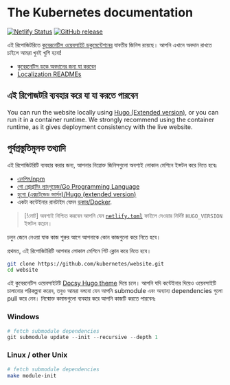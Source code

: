 # The Kubernetes documentation

[![Netlify Status](https://api.netlify.com/api/v1/badges/be93b718-a6df-402a-b4a4-855ba186c97d/deploy-status)](https://app.netlify.com/sites/kubernetes-io-main-staging/deploys) [![GitHub release](https://img.shields.io/github/release/kubernetes/website.svg)](https://github.com/kubernetes/website/releases/latest)

এই রিপোজিটরিতে [কুবেরনেটিস ওয়েবসাইট ডকুমেন্টেশনের](https://kubernetes.io/) যাবতীয় জিনিস রয়েছে। আপনি এখানে অবদান রাখতে চাইলে আমরা খুবই খুশি হবো!

- [কুবেরনেটিস ডকে অবদানের জন্য যা করবেন ](#contributing-to-the-docs)
- [Localization READMEs](#localization-readmes)

## এই রিপোজটরি ব্যবহার করে যা যা করতে পারবেন

You can run the website locally using [Hugo (Extended version)](https://gohugo.io/), or you can run it in a container runtime. We strongly recommend using the container runtime, as it gives deployment consistency with the live website.

## পুর্বপ্রস্তুতিমুলক তথ্যাদি

এই রিপোজিটরিটি ব্যবহার করার জন্য, আপনার নিম্নোক্ত জিনিসগুলো অবশ্যই লোকাল মেশিনে ইন্সটল করে নিতে হবেঃ 

- [এনপিম/npm ](https://www.npmjs.com/)
- [গো প্রোগ্রামিং ল্যাংগুয়েজ/Go Programming Language ](https://go.dev/)
- [হুগো (এক্সটেন্ডেড ভার্সন)/Hugo (extended version) ](https://gohugo.io/)
- একটা কন্টেইনার রানটাইম যেমন [ডকার/Docker](https://www.docker.com/).

> [!নোট]
অবশ্যই নিশ্চিত করবেন আপনি যেন [`netlify.toml`](netlify.toml#L11) ফাইলে দেওয়ার নির্দিষ্ট `HUGO_VERSION` ইন্সটল করেন।

চলুন জেনে নেওয়া যাক কাজ শুরুর আগে আপনাকে কোন কাজগুলো করে নিতে হবে। 

প্রথমত, এই রিপোজিটরিটি আপনার লোকাল মেশিনে গিট ক্লোন করে নিতে হবে। 

```bash
git clone https://github.com/kubernetes/website.git
cd website
```

এই কুবেরনেটিস ওয়েবসাইটটি [Docsy Hugo theme](https://github.com/google/docsy#readme) দিয়ে চলে। আপনি যদি কন্টেইনার দিয়েও ওয়েবসাইটি চালানোর পরিকল্পনা করেন, তবুও আমরা বলবো যেন আপনি submodule এবং অন্যান্য dependencies গুলো pull করে নেন। নিন্মোক্ত কমান্ডগুলো ব্যবহার করে আপনি কাজটি করতে পারবেনঃ 

### Windows
```powershell
# fetch submodule dependencies
git submodule update --init --recursive --depth 1
```

### Linux / other Unix
```bash
# fetch submodule dependencies
make module-init
```